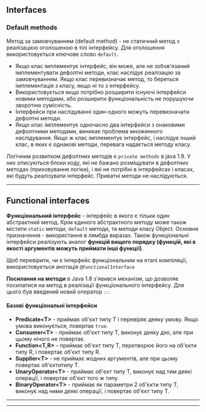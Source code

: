## Interfaces
### Default methods
Метод за замовчуванням (default method) - не статичний метод з реалізацією оголошеною в тілі інтерфейсу. Для оголошення використовується ключове слово `default`. 
* Якщо клас імплементує інтерфейс, він може, але не зобов'язаний імплементувати дефолтні методи, клас наслідує реалізацію за замовчуванням. Якщо клас перевизначає метод, то береться імплементація з класу, якщо ні то з інтерфейсу.
* Використовується якщо потрібно розширити існуючі інтерфейси новими методами, або розширити функціональність не порушуючи зворотню сумісність.
* Інтерфейси при наслідуванні один-одного можуть перевизначати дефолтні методи.
* Якщо клас імплементує одночасно два інтерфейси з онаковими дефолтними методами, виникає проблема множинного наслідування. Якщо ж клас імплементує інтерфейс, і наслідує інший клас, в яких є однакові методи, перевага надається методу класу.

Логічним розвитком дефолтних методів є `private methods` в java 1.9. У них описуються блоки коду, які не бажано розміщувати в дефолтних методах (приховування логіки), і які не потрібні в інтерфейсах і класах, які будуть реалізувати інтерфейс. Приватні методи не наслідуються.

---
## Functional interfaces

**Функціональний інтерфейс** - інтерфейс в якого є тільки один абстрактний метод. Крім єдиного абстрактного методу може також містити `static` методи, `default` методи, та методи класу Object. Основне призначення - використання в лямбда виразах. Також функціональні інтерфейси реалізують аналог **функцій вищого порядку (функцій, які в якості аргументів можуть приймати інші функції)**.

Щоб перевірити, чи є інтерфейс функціональним на етапі компіляції, використовується анотація `@FunctionalInterface`

**Посилання на методи**  в Java 1.8 з'явився механізм, що дозволяє посилатися на метод в реалізації функціонального інтерфейсу. Для цього був введений новий оператор `::`.

#### Базові функціональні інтерфейси
* **Predicate\<T>** - приймає об'єкт типу Т і перевіряє деяку умову. Якщо умова виконується, повертає `true`.
* **Consumer\<T>** - приймає об'єкт типу Т, виконує деяку дію, але при цьому нічого не повертає.
* **Function\<T,R>** - приймає об'єкт типу Т, перетворює його на об'єкти типу R, і повертає об'єкт типу R.
* **Supplier\<T>** - не приймає жодних аргументів, але при цьому повертає об'єктитипу Т.
* **UnaryOperator\<T>** - приймає об'єкт типу Т, виконує над тим деякі операції, і повертає об'єкт того ж типу.
* **BinaryOperator\<T>** - приймає як параметри 2 об'єкти типу Т, виконує над ними деякі операції, і повертає об'єкт типу Т.
---



---


